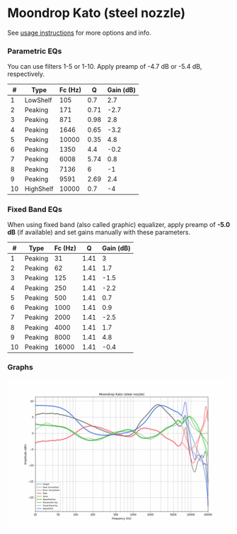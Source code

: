 # Moondrop Kato (steel nozzle)
See [usage instructions](https://github.com/jaakkopasanen/AutoEq#usage) for more options and info.

### Parametric EQs
You can use filters 1-5 or 1-10. Apply preamp of -4.7 dB or -5.4 dB, respectively.

|   # | Type      |   Fc (Hz) |    Q |   Gain (dB) |
|-----|-----------|-----------|------|-------------|
|   1 | LowShelf  |       105 | 0.7  |         2.7 |
|   2 | Peaking   |       171 | 0.71 |        -2.7 |
|   3 | Peaking   |       871 | 0.98 |         2.8 |
|   4 | Peaking   |      1646 | 0.65 |        -3.2 |
|   5 | Peaking   |     10000 | 0.35 |         4.8 |
|   6 | Peaking   |      1350 | 4.4  |        -0.2 |
|   7 | Peaking   |      6008 | 5.74 |         0.8 |
|   8 | Peaking   |      7136 | 6    |        -1   |
|   9 | Peaking   |      9591 | 2.69 |         2.4 |
|  10 | HighShelf |     10000 | 0.7  |        -4   |

### Fixed Band EQs
When using fixed band (also called graphic) equalizer, apply preamp of **-5.0 dB** (if available) and set gains manually with these parameters.

|   # | Type    |   Fc (Hz) |    Q |   Gain (dB) |
|-----|---------|-----------|------|-------------|
|   1 | Peaking |        31 | 1.41 |         3   |
|   2 | Peaking |        62 | 1.41 |         1.7 |
|   3 | Peaking |       125 | 1.41 |        -1.5 |
|   4 | Peaking |       250 | 1.41 |        -2.2 |
|   5 | Peaking |       500 | 1.41 |         0.7 |
|   6 | Peaking |      1000 | 1.41 |         0.9 |
|   7 | Peaking |      2000 | 1.41 |        -2.5 |
|   8 | Peaking |      4000 | 1.41 |         1.7 |
|   9 | Peaking |      8000 | 1.41 |         4.8 |
|  10 | Peaking |     16000 | 1.41 |        -0.4 |

### Graphs
![](./Moondrop%20Kato%20(steel%20nozzle).png)
